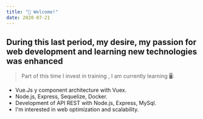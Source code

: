 ```yaml
---
title: "👋 Welcome!"
date: 2020-07-21
---
```


## During this last period, my desire, my passion for web development and learning new technologies was enhanced

> Part of this time I invest in training , I am currently learning 🖥️:

* Vue.Js y component architecture with Vuex.
* Node.js, Express, Sequelize, Docker.
* Development of API REST with Node.js, Express, MySql.
* I'm interested in web optimization and scalability.

